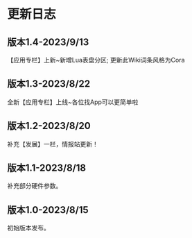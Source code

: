 # 更新日志

## 版本1.4-2023/9/13
【应用专栏】上新~新增Lua表盘分区;
更新此Wiki词条风格为Cora

## 版本1.3-2023/8/22
全新【应用专栏】上线~各位找App可以更简单啦 

## 版本1.2-2023/8/20
补充【发展】一栏，情报站更新！

## 版本1.1-2023/8/18
补充部分硬件参数。

## 版本1.0-2023/8/15
初始版本发布。